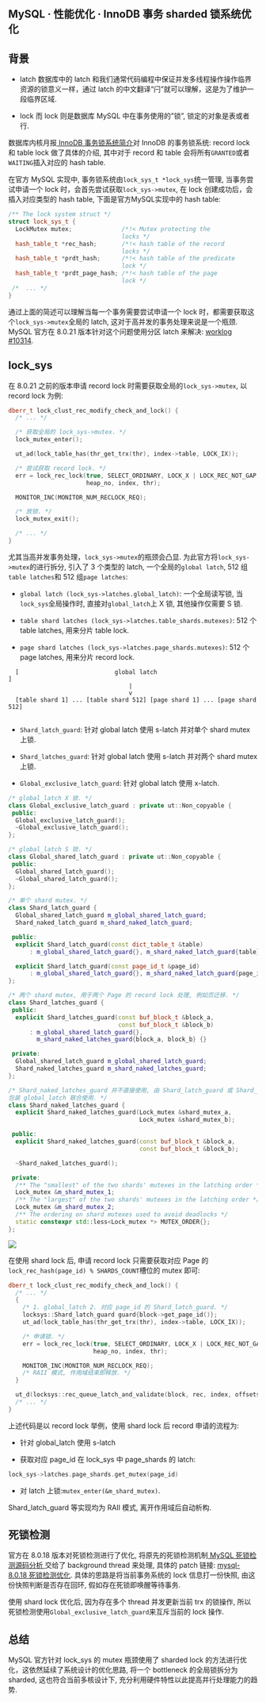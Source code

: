 ## MySQL · 性能优化 · InnoDB 事务 sharded 锁系统优化


    
## 背景


* latch
数据库中的 latch 和我们通常代码编程中保证并发多线程操作操作临界资源的锁意义一样，通过 latch 的中文翻译“闩”就可以理解，这是为了维护一段临界区域.  

  
* lock
而 lock 则是数据库 MySQL 中在事务使用的”锁”, 锁定的对象是表或者行.  



数据库内核月报[ InnoDB 事务锁系统简介][1]对 InnoDB 的事务锁系统: record lock 和 table lock 做了具体的介绍, 其中对于 record 和 table 会将所有`GRANTED`或者`WAITING`插入对应的 hash table.  


在官方 MySQL 实现中, 事务锁系统由`lock_sys_t *lock_sys`统一管理,  当事务尝试申请一个 lock 时，会首先尝试获取`lock_sys->mutex`, 在 lock 创建成功后，会插入对应类型的 hash table, 下面是官方MySQL实现中的 hash table:  

```cpp
/** The lock system struct */
struct lock_sys_t {
  LockMutex mutex;              /*!< Mutex protecting the
                                locks */
  hash_table_t *rec_hash;       /*!< hash table of the record
                                locks */
  hash_table_t *prdt_hash;      /*!< hash table of the predicate
                                lock */
  hash_table_t *prdt_page_hash; /*!< hash table of the page
                                lock */
 /*  ... */
}

```


通过上面的简述可以理解当每一个事务需要尝试申请一个 lock 时，都需要获取这个`lock_sys->mutex`全局的 latch, 这对于高并发的事务处理来说是一个瓶颈. MySQL 官方在 8.0.21 版本针对这个问题使用分区 latch 来解决: [worklog #10314][2].  

## lock_sys


在 8.0.21 之前的版本申请 record lock 时需要获取全局的`lock_sys->mutex`, 以 record lock 为例:  

```cpp
dberr_t lock_clust_rec_modify_check_and_lock() {
  /* ... */

  /* 获取全局的 lock_sys->mutex. */
  lock_mutex_enter();

  ut_ad(lock_table_has(thr_get_trx(thr), index->table, LOCK_IX));

  /* 尝试获取 record lock. */
  err = lock_rec_lock(true, SELECT_ORDINARY, LOCK_X | LOCK_REC_NOT_GAP, block,
                      heap_no, index, thr);

  MONITOR_INC(MONITOR_NUM_RECLOCK_REQ);

  /* 放锁. */
  lock_mutex_exit();

  /* ... */
}

```


尤其当高并发事务处理，`lock_sys->mutex`的瓶颈会凸显. 为此官方将`lock_sys->mutex`的进行拆分, 引入了 3 个类型的 latch, 一个全局的`global latch`, 512 组`table latches`和 512 组`page latches`:  


* `global latch (lock_sys->latches.global_latch)`: 一个全局读写锁, 当`lock_sys`全局操作时, 直接对`global_latch`上 X 锁, 其他操作仅需要 S 锁.  

  
* `table shard latches (lock_sys->latches.table_shards.mutexes)`: 512 个 table latches, 用来分片 table lock.  

  
* `page shard latches (lock_sys->latches.page_shards.mutexes)`: 512 个 page latches, 用来分片 record lock.  

```LANG
  [                           global latch                                ]
                                  |
                                  v
  [table shard 1] ... [table shard 512] [page shard 1] ... [page shard 512]


```


* `Shard_latch_guard`: 针对 global latch 使用 s-latch 并对单个 shard mutex 上锁.  

  
* `Shard_latches_guard`: 针对 global latch 使用 s-latch 并对两个 shard mutex 上锁.  

  
* `Global_exclusive_latch_guard`: 针对 global latch 使用 x-latch.  

```cpp
/* global_latch X 锁. */
class Global_exclusive_latch_guard : private ut::Non_copyable {
 public:
  Global_exclusive_latch_guard();
  ~Global_exclusive_latch_guard();
};

/* global_latch S 锁. */
class Global_shared_latch_guard : private ut::Non_copyable {
 public:
  Global_shared_latch_guard();
  ~Global_shared_latch_guard();
};

/* 单个 shard mutex. */
class Shard_latch_guard {
  Global_shared_latch_guard m_global_shared_latch_guard;
  Shard_naked_latch_guard m_shard_naked_latch_guard;

 public:
  explicit Shard_latch_guard(const dict_table_t &table)
      : m_global_shared_latch_guard{}, m_shard_naked_latch_guard{table} {}

  explicit Shard_latch_guard(const page_id_t &page_id)
      : m_global_shared_latch_guard{}, m_shard_naked_latch_guard{page_id} {}
};

/* 两个 shard mutex, 用于两个 Page 的 record lock 处理, 例如页迁移. */
class Shard_latches_guard {
 public:
  explicit Shard_latches_guard(const buf_block_t &block_a,
                               const buf_block_t &block_b)
      : m_global_shared_latch_guard{},
        m_shard_naked_latches_guard{block_a, block_b} {}

 private:
  Global_shared_latch_guard m_global_shared_latch_guard;
  Shard_naked_latches_guard m_shard_naked_latches_guard;
};

/* Shard_naked_latches_guard 并不直接使用, 由 Shard_latch_guard 或 Shard_latches_guard
包装 global_latch 联合使用. */
class Shard_naked_latches_guard {
  explicit Shard_naked_latches_guard(Lock_mutex &shard_mutex_a,
                                     Lock_mutex &shard_mutex_b);

 public:
  explicit Shard_naked_latches_guard(const buf_block_t &block_a,
                                     const buf_block_t &block_b);

  ~Shard_naked_latches_guard();

 private:
  /** The "smallest" of the two shards' mutexes in the latching order */
  Lock_mutex &m_shard_mutex_1;
  /** The "largest" of the two shards' mutexes in the latching order */
  Lock_mutex &m_shard_mutex_2;
  /** The ordering on shard mutexes used to avoid deadlocks */
  static constexpr std::less<Lock_mutex *> MUTEX_ORDER{};
};

```

![][0]  


在使用 shard lock 后, 申请 record lock 只需要获取对应 Page 的`lock_rec_hash(page_id) % SHARDS_COUNT`槽位的 mutex 即可:  

```cpp
dberr_t lock_clust_rec_modify_check_and_lock() {
  /* ... */
  {
    /* 1. global_latch 2. 对应 page_id 的 Shard_latch_guard. */
    locksys::Shard_latch_guard guard{block->get_page_id()};
    ut_ad(lock_table_has(thr_get_trx(thr), index->table, LOCK_IX));

    /* 申请锁. */
    err = lock_rec_lock(true, SELECT_ORDINARY, LOCK_X | LOCK_REC_NOT_GAP, block,
                        heap_no, index, thr);

    MONITOR_INC(MONITOR_NUM_RECLOCK_REQ);
    /* RAII 模式, 作用域结束即释放. */
  }

  ut_d(locksys::rec_queue_latch_and_validate(block, rec, index, offsets));
  /* ... */
}

```

上述代码是以 record lock 举例，使用 shard lock 后 record 申请的流程为:  


* 针对 global_latch 使用 s-latch  

  
* 获取对应 page_id 在 lock_sys 中 page_shards 的 latch:
    

```cpp
lock_sys->latches.page_shards.get_mutex(page_id)

```

  
* 对 latch 上锁:`mutex_enter(&m_shard_mutex)`.



Shard_latch_guard 等实现均为 RAII 模式, 离开作用域后自动析构.  

## 死锁检测


官方在 8.0.18 版本对死锁检测进行了优化, 将原先的死锁检测机制[ MySQL 死锁检测源码分析
][3] 交给了 background thread 来处理, 具体的 patch 链接: [mysql-8.0.18 死锁检测优化][4]. 具体的思路是将当前事务系统的 lock 信息打一份快照, 由这份快照判断是否存在回环, 假如存在死锁即唤醒等待事务.  


使用 shard lock 优化后, 因为存在多个 thread 并发更新当前 trx 的锁操作, 所以死锁检测使用`Global_exclusive_latch_guard`来互斥当前的 lock 操作.  

## 总结


MySQL 官方针对 lock_sys 的 mutex 瓶颈使用了 sharded lock 的方法进行优化，这依然延续了系统设计的优化思路, 将一个 bottleneck 的全局锁拆分为 sharded, 这也符合当前多核设计下, 充分利用硬件特性以此提高并行处理能力的趋势.  


[1]: http://mysql.taobao.org/monthly/2016/01/01/
[2]: https://dev.mysql.com/worklog/task/?id=10314
[3]: https://leviathan.vip/2020/02/02/mysql-deadlock-check/
[4]: https://github.com/mysql/mysql-server/commit/3859219875b62154b921e8c6078c751198071b9c
[0]: http://mysql.taobao.org/monthly/pic/202102/expr/poming-01-.jpg